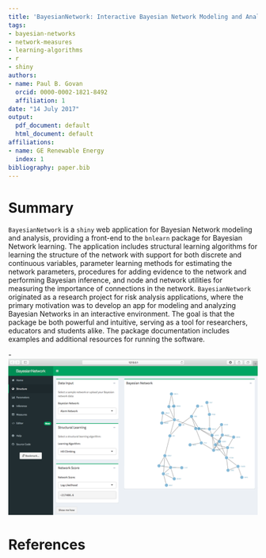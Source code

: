 ```yaml
---
title: 'BayesianNetwork: Interactive Bayesian Network Modeling and Analysis'
tags:
- bayesian-networks
- network-measures
- learning-algorithms
- r
- shiny
authors:
- name: Paul B. Govan
  orcid: 0000-0002-1821-8492
  affiliation: 1
date: "14 July 2017"
output:
  pdf_document: default
  html_document: default
affiliations:
- name: GE Renewable Energy
  index: 1
bibliography: paper.bib
---
```


# Summary

`BayesianNetwork` is a `shiny` web application for Bayesian Network modeling and analysis, providing a front-end to the `bnlearn` package for Bayesian Network learning. The application includes structural learning algorithms for learning the structure of the network with support for both discrete and continuous variables, parameter learning methods for estimating the network parameters, procedures for adding evidence to the network and performing Bayesian inference, and node and network utilities for measuring the importance of connections in the network. `BayesianNetwork` originated as a research project for risk analysis applications, where the primary motivation was to develop an app for modeling and analyzing Bayesian Networks in an interactive environment. The goal is that the package be both powerful and intuitive, serving as a tool for researchers, educators and students alike. The package documentation includes examples and additional resources for running the software.

-![Structure tab](Structure.png)

# References
